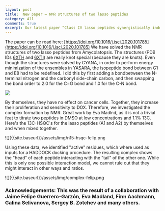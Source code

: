 ```yaml
---
layout: post
title:  New paper – NMR structures of two lasso peptides
category: All 
comments: true
excerpt: Our latest paper “Class IV lasso peptides synergistically induce proliferation of cancer cells and sensitize them to doxorubicin” was published on ISCIENCE. 
---
```


The paper can be read here: [https://doi.org/10.1016/j.isci.2020.101785](https://doi.org/10.1016/j.isci.2020.101785)
We have solved the NMR structures of two lasso peptides from Amycolatopsis. The structures (PDB IDs [6XTH](https://doi.org/10.2210/pdb6XTH/pdb) and [6XTI](https://doi.org/10.2210/pdb6XTI/pdb)) are really knot special (because they are knots). Even though the structures were solved by CYANA, in order to perform energy minimization of the ensembles in YASARA, the isopeptide bond between G1 and E8 had to be redefined. I did this by first adding a bondbetween the N-terminal nitrogen and the carbonyl side-chain carbon, and then swapping the bond order to 2.0 for the C=O bond and 1.0 for the C-N bond. 

![]({{site.baseurl}}/assets/img/lassos.png)

By themselves, they have no effect on cancer cells. Together, they increase their proliferation and sensitivity to DOX. Therefore, we investigated the complex formation by NMR. Great work by Eva Madlnd, as it is not a trivial feat to titrate two peptides in DMSO at low concentrations and 1.1% 13C. Here's the 13C-HSQC's for the lasso peptides (A1 and A2) by themselves and when mixed together.

![]({{site.baseurl}}/assets/img/n15-hsqc-felip.png

Using these data, we identified "active" residues, which where used as inputs for a  HADDOCK docking procedure. The resulting complex shows the "head" of each peptide interacting with the "tail" of the other one. While this is only one possible interaction model, we cannot rule out that they might interact in other ways and ratios.

![]({{site.baseurl}}/assets/img/complex-felip.png


### Acknowledgements: This was the result of a collaboration with Jaime Felipe Guerrero-Garzón, Eva Madland, Finn Aachmann, Galina Selivanova, Sergey B. Zotchev and many others.


